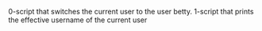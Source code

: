 0-script that switches the current user to the user betty.
1-script that prints the effective username of the current user